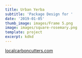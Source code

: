 ```yaml
---
title: Urban Yerba
subtitle: 'Package Design for '
date: '2019-01-05'
thumb_image: images/Frame 5.png
image: images/square-rosemary.png
template: project
excerpt: kdkd
---
```



[localcarboncutters.com](https://www.localcarboncutters.com/)